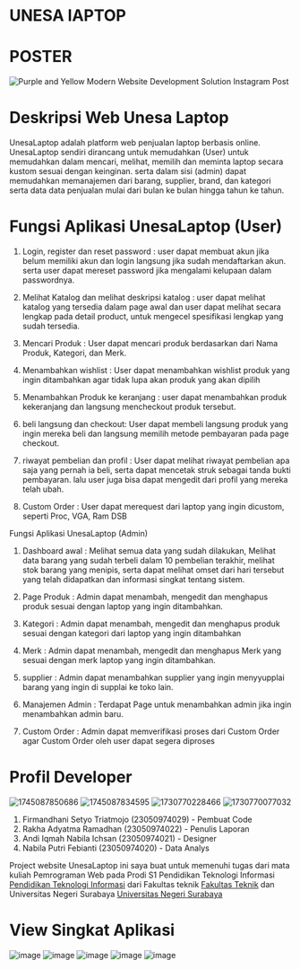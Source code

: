 # UNESA lAPTOP

# POSTER

![Purple and Yellow Modern Website Development Solution Instagram Post](https://github.com/user-attachments/assets/76b02bdd-cd16-4f65-8eb1-dab6609537dc)

# Deskripsi Web Unesa Laptop

UnesaLaptop adalah platform web penjualan laptop berbasis online. UnesaLaptop sendiri dirancang untuk memudahkan (User) untuk memudahkan dalam mencari, melihat, memilih dan meminta laptop secara kustom sesuai dengan keinginan. serta dalam sisi (admin) dapat memudahkan memanajemen dari barang, supplier, brand, dan kategori serta data data penjualan mulai dari bulan ke bulan hingga tahun ke tahun.

# Fungsi Aplikasi UnesaLaptop (User)

1. Login, register dan reset password : user dapat membuat akun jika belum memiliki akun dan login langsung jika sudah mendaftarkan akun. serta user dapat mereset password jika mengalami kelupaan dalam passwordnya.

2. Melihat Katalog dan melihat deskripsi katalog : user dapat melihat katalog yang tersedia dalam page awal dan user dapat melihat secara lengkap pada detail product, untuk mengecel spesifikasi lengkap yang sudah tersedia.

3. Mencari Produk : User dapat mencari produk berdasarkan dari Nama Produk, Kategori, dan Merk.

4. Menambahkan wishlist : User dapat menambahkan wishlist produk yang ingin ditambahkan agar tidak lupa akan produk yang akan dipilih

5. Menambahkan Produk ke keranjang : user dapat menambahkan produk kekeranjang dan langsung mencheckout produk tersebut.

6. beli langsung dan checkout: User dapat membeli langsung produk yang ingin mereka beli dan langsung memilih metode pembayaran pada page checkout.

7. riwayat pembelian dan profil : User dapat melihat riwayat pembelian apa saja yang pernah ia beli, serta dapat mencetak struk sebagai tanda bukti pembayaran. lalu user juga bisa dapat mengedit dari profil yang mereka telah ubah.

8. Custom Order : User dapat merequest dari laptop yang ingin dicustom, seperti Proc, VGA, Ram DSB

Fungsi Aplikasi UnesaLaptop (Admin)

1. Dashboard awal : Melihat semua data yang sudah dilakukan, Melihat data barang yang sudah terbeli dalam 10 pembelian terakhir, melihat stok barang yang menipis, serta dapat melihat omset dari hari tersebut yang telah didapatkan dan informasi singkat tentang sistem.

2. Page Produk : Admin dapat menambah, mengedit dan menghapus produk sesuai dengan laptop yang ingin ditambahkan.

3. Kategori : Admin dapat menambah, mengedit dan menghapus produk sesuai dengan kategori dari laptop yang ingin ditambahkan

4. Merk : Admin dapat menambah, mengedit dan menghapus Merk yang sesuai dengan merk laptop yang ingin ditambahkan.

5. supplier : Admin dapat menambahkan supplier yang ingin menyyupplai barang yang ingin di supplai ke toko lain.

6. Manajemen Admin : Terdapat Page untuk menambahkan admin jika ingin menambahkan admin baru.

7. Custom Order : Admin dapat memverifikasi proses dari Custom Order agar Custom Order oleh  user dapat segera diproses

# Profil Developer

![1745087850686](https://github.com/user-attachments/assets/5c8a9dfb-886c-4466-b158-9fbb2476b1c6)
![1745087834595](https://github.com/user-attachments/assets/0fa0f0f0-2a2c-476d-9f8e-b87394c1b9aa)
![1730770228466](https://github.com/user-attachments/assets/d17e4460-e5e1-4d5b-ba7f-4b8e8649c7a8)
![1730770077032](https://github.com/user-attachments/assets/1101724c-f93b-4580-b48f-7c71ea9ce5fa)

1.	Firmandhani Setyo Triatmojo      (23050974029) - Pembuat Code
2.	Rakha Adyatma Ramadhan           (23050974022) - Penulis Laporan
3.	Andi Iqmah Nabila Ichsan         (23050974021) - Designer
4.	Nabila Putri Febianti            (23050974020) - Data Analys

Project website UnesaLaptop ini saya buat untuk memenuhi tugas dari mata kuliah Pemrograman Web pada Prodi S1 Pendidikan Teknologi Informasi [Pendidikan Teknologi Informasi](https://pendidikan-ti.ft.unesa.ac.id/) dari Fakultas teknik [Fakultas Teknik](https://ft.unesa.ac.id/) dan Universitas Negeri Surabaya [Universitas Negeri Surabaya](https://unesa.ac.id/) 

# View Singkat Aplikasi

![image](https://github.com/user-attachments/assets/3a688d23-bc5e-47e1-91f3-ac57c4efe816) ![image](https://github.com/user-attachments/assets/33f7474e-c660-4fae-9a7c-706760aed498) ![image](https://github.com/user-attachments/assets/2f3ad88a-4a51-47da-a25f-4c26e71d55cf) ![image](https://github.com/user-attachments/assets/6e3b3ab3-69d4-4992-99c9-dbef0e72b5d9) ![image](https://github.com/user-attachments/assets/196289c2-fac0-4376-8dfa-06b9d121d982)













